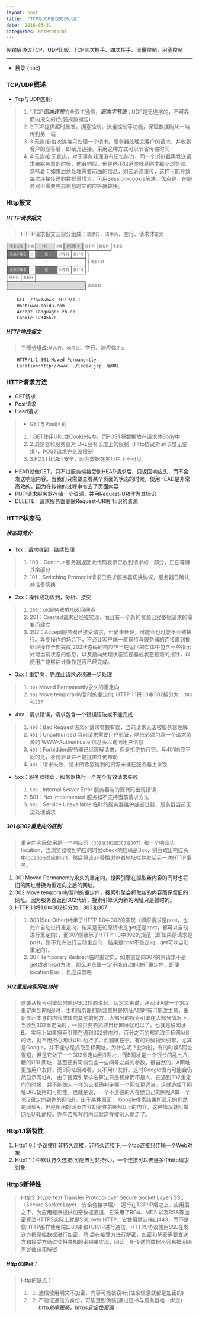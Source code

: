 ```yaml
---
layout: post
title:  "TCP与UDP协议知识小结"
date:  2016-03-31
categories: NetProtocol
---
```


传输层协议TCP、UDP比较、TCP三次握手、四次挥手、流量控制、用塞控制

---

- 目录
{:toc}

### TCP/UDP概述 

- Tcp与UDP区别:

> 1. 1.TCP***面向连接***的全双工通信，***面向字节流***；UDP是无连接的，不可靠;面向报文的(封装成数据包) 
> 2. 2.TCP提供超时重发，拥塞控制，流量控制等功能，保证数据能从一端传到另一端
> 3. 3.无连接:每次连接只处理一个请求。服务器处理完客户的请求，并收到客户的应答后，即断开连接。采用这种方式可以节省传输时间
> 4. 4.无连接:无状态，对于事务处理没有记忆能力，同一个浏览器再发送请求给服务器的时候，他会响应，但是他不知道你就是刚才那个浏览器。意味着：如果后续处理需要前面的信息，则它必须重传，这样可能导致每次连接传送的数据量增大，可用Session-cookie解决。优点是，在服务器不需要先前信息时它的应答就较快。

### Http报文 

##### HTTP请求报文

> HTTP请求报文三部分组成：`请求行`、`请求头`、空行、请求体`正文`

![HTTP_Request](/images/httprequest.png)

```
	GET  /?a=1&b=3  HTTP/1.1
	Host:www.baidu.com
	Accept-Language: zh-cn 
	Cookie:12345678	
```

##### HTTP响应报文

> 三部分组成:`状态行`、`响应头`、空行、响应体`正文`

```
	HTTP/1.1 301 Moved Permanently 
	Location:http://www. …/index.jsp  新URL
```

### HTTP请求方法

- GET请求
- Post请求
- Head请求
> - GET与Post区别
> 1. 1.GET使用URL或Cookie传参。而POST将数据放在请求体Body中
> 2. 2.浏览器和服务器对 URL会有长度上的限制（Http协议对url长度无要求），POST请求完全没限制
> 3. 3.POST比GET安全，因为数据在地址栏上不可见

- HEAD就像GET，只不过服务端接受到HEAD请求后，只返回响应头，而不会发送响应内容。当我们只需要查看某个页面的状态的时候，使用HEAD是非常高效的，因为在传输的过程中省去了页面内容
- PUT:请求服务器存储一个资源，并用Request-URI作为其标识
- DELETE：请求服务器删除Request-URI所标识的资源

### HTTP状态码

##### 状态码简介

- 1xx：请求收到，继续处理

> 1. 100：Continue服务器返回此代码表示已收到请求的一部分，正在等待其余部分
> 2. 101：Switching Protocols请求已要求服务器切换协议，服务器已确认并准备切换

- 2xx：操作成功收到，分析、接受

> 1. `200`：ok服务器成功返回网页
> 2. 201：Created请求已经被实现，而且有一个新的资源已经依据请求的需要而建立
> 3. 202：Accept服务器已接受请求，但尚未处理，可能会也可能不会被执行。异步操作的场合下，不必让客户端一直保持与服务器的连接直到批处理操作全部完成,202状态码的响应应当在返回的实体中包含一些指示处理当前状态的信息，以及指向处理状态监视器或状态预测的指针，以便用户能够估计操作是否已经完成。

- 3xx：重定向，完成此请求必须进一步处理

> 1. `301` Moved Permanently永久的重定向
> 2. `302` Move temporarily暂时的重定向, HTTP 1.1将1.0中302拆分为：`303`和`307`

- 4xx：请求错误，请求包含一个错误语法或不能完成

> 1. `400`：Bad Request语义or请求参数有误，当前请求无法被服务器理解
> 2. `401`：Unauthorized 当前请求需要用户验证，响应必须包含一个请求资源的 WWW-Authenticate 信息头以询问用户信息
> 3. `403`：Forbidden服务器已经理解请求，但是拒绝执行它。与401响应不同的是，身份验证并不能提供任何帮助
> 4. `404`：请求失败，请求所希望得到的资源未被在服务器上发现

- 5xx：服务器错误，服务器执行一个完全有效请求失败

> 1. `500`：Internal Server Error 服务器端的源代码出现错误
> 2. 501：Not Implemented 服务器不支持当前请求方法
> 3. `503`：Service Unavailable 临时的服务器维护或者过载，服务器当前无法处理请求

##### 301与302重定向的区别

> 重定向实际使用是一个响应码（`301或302或303或307`）和一个响应头location，当浏览器收到响应的时候check响应码是3xx，则会取出响应头中location对应的url，然后将该url替换浏览器地址栏并发起另一次HTTP事务。

1. 301 Moved Permanently永久的重定向，搜索引擎在抓取新内容的同时也将旧的网址替换为重定向之后的网址。
2. 302 Move temporarily暂时的重定向，搜索引擎会抓取新的内容而保留旧的网址。因为服务器返回302代码，搜索引擎认为新的网址只是暂时的。
3. HTTP 1.1将1.0中302拆分为：303和307

> 1. 303(See Other)继承了HTTP 1.0中302的实现（即原请求是post，也允许自动进行重定向，结果是无论原请求是get还是post，都可以自动进行重定向），而307则继承了HTTP 1.0中302的规范（即如果原请求是post，则不允许进行自动重定向，结果是post不重定向，get可以自动重定向）。
> 2. 307 Temporary Redirect临时重定向，如果重定向307的原请求不是get或者head方法，那么浏览器一定不能自动的进行重定向，即便location有url，也应该忽略

##### 302重定向和网址劫持

> 这要从搜索引擎如何处理302转向说起。从定义来说，从网址A做一个302重定向到网址B时，主机服务器的隐含意思是网址A随时有可能改主意，重新显示本身的内容或转向其他的地方。大部分的搜索引擎在大部分情况下，当收到302重定向时，一般只要去抓取目标网址就可以了，也就是说网址B。
实际上如果搜索引擎在遇到302转向时，百分之百的都抓取目标网址B的话，就不用担心网址URL劫持了。问题就在于，有的时候搜索引擎，尤其是Google，并不能总是抓取目标网址。为什么呢？比如说，有的时候A网址很短，但是它做了一个302重定向到B网址，而B网址是一个很长的乱七八糟的URL网址，甚至还有可能包含一些问号之类的参数。很自然的，A网址更加用户友好，而B网址既难看，又不用户友好。这时Google很有可能会仍然显示网址A。
由于搜索引擎排名算法只是程序而不是人，在遇到302重定向的时候，并不能像人一样的去准确判定哪一个网址更适当，这就造成了网址URL劫持的可能性。也就是说，一个不道德的人在他自己的网址A做一个302重定向到你的网址B，出于某种原因， Google搜索结果所显示的仍然是网址A，但是所用的网页内容却是你的网址B上的内容，这种情况就叫做网址URL劫持。你辛苦所写的内容就这样被别人偷走了。

### Http1.1新特性

1. Http1.0：协议使用非持久连接，非持久连接下,一个tcp连接只传输一个Web对象
2. Http1.1：中默认持久连接(可配置为非持久)，一个连接可以传送多个http请求对象

### HttpS新特性

> HttpS (Hypertext Transfer Protocol over Secure Socket Layer)
> SSL（Secure Socket Layer，安全套接字层）：运行在TCP/IP层之上、应用层之下，为应用程序提供加密数据通道，它采用了RC4、MD5 以及RSA等加密算法HTTPS实际上就是SSL over HTTP，它使用默认端口443，而不是像HTTP那样使用端口80来和TCP/IP进行通信。HTTPS协议使用SSL在发送方把原始数据进行加密，然 后在接受方进行解密，加密和解密需要发送方和接受方通过交换共知的密钥来实现，因此，所传送的数据不容易被网络黑客截获和解密

##### Http优缺点：

> Http的缺点：
> 1. 1. 通信使用明文不加密，内容可能被窃听;(往来信息就都是加密的)
> 2. 2. 不验证通信方身份，可能遭到伪装(通过证书与服务器唯一绑定)
> ***http效率更高，https安全性更高***

